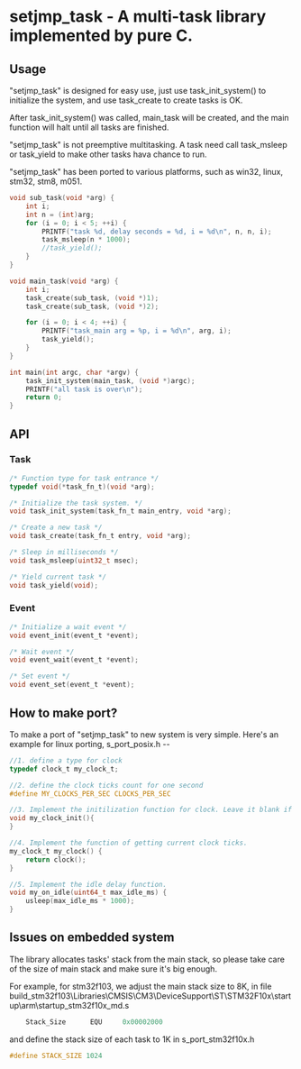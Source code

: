 # setjmp_task - A multi-task library implemented by pure C.

## Usage
"setjmp_task" is designed for easy use, just use task_init_system() to initialize the system,
and use task_create to create tasks is OK.

After task_init_system() was called, main_task will be created, and the main function will halt
until all tasks are finished.

"setjmp_task" is not preemptive multitasking. A task need call task_msleep or task_yield to make
other tasks hava chance to run.

"setjmp_task" has been ported to various platforms, such as win32, linux, stm32, stm8, m051.

```c
void sub_task(void *arg) {
    int i;
    int n = (int)arg;
    for (i = 0; i < 5; ++i) {
        PRINTF("task %d, delay seconds = %d, i = %d\n", n, n, i);
        task_msleep(n * 1000);
        //task_yield();
    }
}

void main_task(void *arg) {
    int i;
    task_create(sub_task, (void *)1);
    task_create(sub_task, (void *)2);

    for (i = 0; i < 4; ++i) {
        PRINTF("task_main arg = %p, i = %d\n", arg, i);
        task_yield();
    }
}

int main(int argc, char *argv) {
    task_init_system(main_task, (void *)argc);
    PRINTF("all task is over\n");
    return 0;
}
```

## API
### Task
```c
/* Function type for task entrance */
typedef void(*task_fn_t)(void *arg);

/* Initialize the task system. */
void task_init_system(task_fn_t main_entry, void *arg);

/* Create a new task */
void task_create(task_fn_t entry, void *arg);

/* Sleep in milliseconds */
void task_msleep(uint32_t msec);

/* Yield current task */
void task_yield(void);
```
### Event
```c
/* Initialize a wait event */
void event_init(event_t *event);

/* Wait event */
void event_wait(event_t *event);

/* Set event */
void event_set(event_t *event);
```

## How to make port?
To make a port of "setjmp_task" to new system is very simple.
Here's an example for linux porting, s_port_posix.h --
```c
//1. define a type for clock
typedef clock_t my_clock_t;

//2. define the clock ticks count for one second
#define MY_CLOCKS_PER_SEC CLOCKS_PER_SEC

//3. Implement the initilization function for clock. Leave it blank if not required.
void my_clock_init(){
}

//4. Implement the function of getting current clock ticks.
my_clock_t my_clock() {
    return clock();
}

//5. Implement the idle delay function.
void my_on_idle(uint64_t max_idle_ms) {
    usleep(max_idle_ms * 1000);
}
```

## Issues on embedded system
The library allocates tasks' stack from the main stack,
so please take care of the size of main stack and make sure it's big enough.

For example, for stm32f103, we adjust the main stack size to 8K,
in file build_stm32f103\Libraries\CMSIS\CM3\DeviceSupport\ST\STM32F10x\startup\arm\startup_stm32f10x_md.s
```asm
    Stack_Size      EQU     0x00002000
```

and define the stack size of each task to 1K in s_port_stm32f10x.h
```c
#define STACK_SIZE 1024
```


